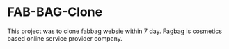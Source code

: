 # FAB-BAG-Clone
This project was to clone fabbag websie within 7 day. Fagbag is cosmetics based online service provider company.
